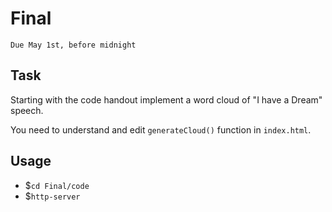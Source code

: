 # Final
`Due May 1st, before midnight`

## Task

Starting with the code handout implement a word cloud of "I have a
Dream" speech.

You need to understand and edit `generateCloud()` function in
`index.html`.

## Usage

- $`cd Final/code`
- $`http-server`
